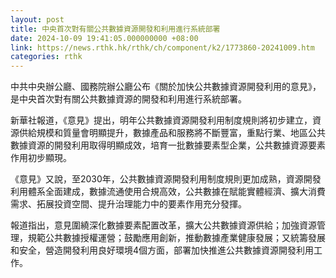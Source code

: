 ```yaml
---
layout: post
title: 中央首次對有關公共數據資源開發和利用進行系統部署
date: 2024-10-09 19:41:05.000000000 +08:00
link: https://news.rthk.hk/rthk/ch/component/k2/1773860-20241009.htm
categories: rthk
---
```


中共中央辦公廳、國務院辦公廳公布《關於加快公共數據資源開發利用的意見》，是中央首次對有關公共數據資源的開發和利用進行系統部署。

新華社報道，《意見》提出，明年公共數據資源開發利用制度規則將初步建立，資源供給規模和質量會明顯提升，數據產品和服務將不斷豐富，重點行業、地區公共數據資源的開發利用取得明顯成效，培育一批數據要素型企業，公共數據資源要素作用初步顯現。

《意見》又說，至2030年，公共數據資源開發利用制度規則更加成熟，資源開發利用體系全面建成，數據流通使用合規高效，公共數據在賦能實體經濟、擴大消費需求、拓展投資空間、提升治理能力中的要素作用充分發揮。

報道指出，意見圍繞深化數據要素配置改革，擴大公共數據資源供給；加強資源管理，規範公共數據授權運營；鼓勵應用創新，推動數據產業健康發展；又統籌發展和安全，營造開發利用良好環境4個方面，部署加快推進公共數據資源開發利用工作。
